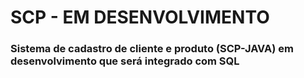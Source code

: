 # SCP - EM DESENVOLVIMENTO

### Sistema de cadastro de cliente e produto (SCP-JAVA) em desenvolvimento que será integrado com SQL

